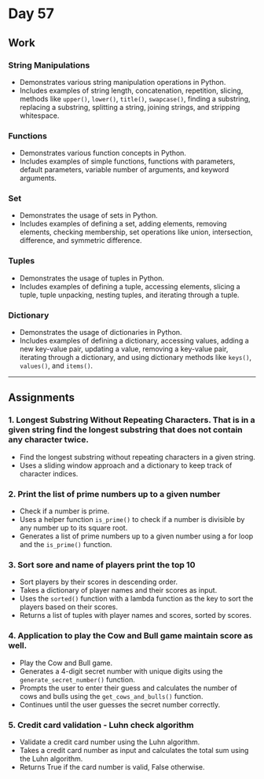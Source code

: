 # Day 57

## Work

### String Manipulations

- Demonstrates various string manipulation operations in Python.
- Includes examples of string length, concatenation, repetition, slicing, methods like `upper()`, `lower()`, `title()`, `swapcase()`, finding a substring, replacing a substring, splitting a string, joining strings, and stripping whitespace.

### Functions

- Demonstrates various function concepts in Python.
- Includes examples of simple functions, functions with parameters, default parameters, variable number of arguments, and keyword arguments.

### Set

- Demonstrates the usage of sets in Python.
- Includes examples of defining a set, adding elements, removing elements, checking membership, set operations like union, intersection, difference, and symmetric difference.

### Tuples

- Demonstrates the usage of tuples in Python.
- Includes examples of defining a tuple, accessing elements, slicing a tuple, tuple unpacking, nesting tuples, and iterating through a tuple.

### Dictionary

- Demonstrates the usage of dictionaries in Python.
- Includes examples of defining a dictionary, accessing values, adding a new key-value pair, updating a value, removing a key-value pair, iterating through a dictionary, and using dictionary methods like `keys()`, `values()`, and `items()`.

---

## Assignments

### 1. Longest Substring Without Repeating Characters. That is in a given string find the longest substring that does not contain any character twice.

- Find the longest substring without repeating characters in a given string.
- Uses a sliding window approach and a dictionary to keep track of character indices.

### 2. Print the list of prime numbers up to a given number

- Check if a number is prime.
- Uses a helper function `is_prime()` to check if a number is divisible by any number up to its square root.
- Generates a list of prime numbers up to a given number using a for loop and the `is_prime()` function.

### 3. Sort sore and name of players print the top 10

- Sort players by their scores in descending order.
- Takes a dictionary of player names and their scores as input.
- Uses the `sorted()` function with a lambda function as the key to sort the players based on their scores.
- Returns a list of tuples with player names and scores, sorted by scores.

### 4. Application to play the Cow and Bull game maintain score as well.

- Play the Cow and Bull game.
- Generates a 4-digit secret number with unique digits using the `generate_secret_number()` function.
- Prompts the user to enter their guess and calculates the number of cows and bulls using the `get_cows_and_bulls()` function.
- Continues until the user guesses the secret number correctly.

### 5. Credit card validation - Luhn check algorithm

- Validate a credit card number using the Luhn algorithm.
- Takes a credit card number as input and calculates the total sum using the Luhn algorithm.
- Returns True if the card number is valid, False otherwise.
